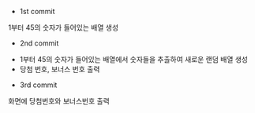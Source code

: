 * 1st commit

1부터 45의 숫자가 들어있는 배열 생성

* 2nd commit

- 1부터 45의 숫자가 들어있는 배열에서 숫자들을 추출하여 새로운 랜덤 배열 생성
- 당첨 번호, 보너스 번호 출력

* 3rd commit

화면에 당첨번호와 보너스번호 출력
